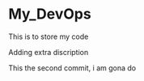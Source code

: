 # My_DevOps
This is to store my code

Adding extra discription 

This the second commit, i am gona do
